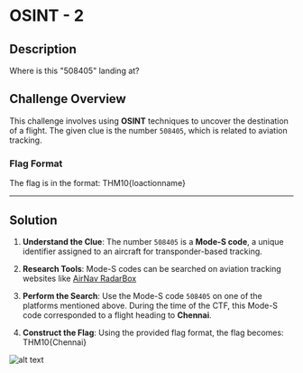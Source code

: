 # OSINT - 2

## Description
Where is this "508405" landing at?

## Challenge Overview
This challenge involves using **OSINT** techniques to uncover the destination of a flight. The given clue is the number `508405`, which is related to aviation tracking.

### Flag Format
The flag is in the format: THM10{loactionname}


---

## Solution

1. **Understand the Clue**:
   The number `508405` is a **Mode-S code**, a unique identifier assigned to an aircraft for transponder-based tracking. 

2. **Research Tools**:
   Mode-S codes can be searched on aviation tracking websites like [AirNav RadarBox](https://www.airnavradar.com/data/mode-s/508405)

3. **Perform the Search**:
   Use the Mode-S code `508405` on one of the platforms mentioned above. During the time of the CTF, this Mode-S code corresponded to a flight heading to **Chennai**.

4. **Construct the Flag**:
   Using the provided flag format, the flag becomes: THM10{Chennai}

![alt text](https://github.com/thm-hyderabad/CTF-s/blob/main/January%202025%20THM/OSINT-2/image.png)

